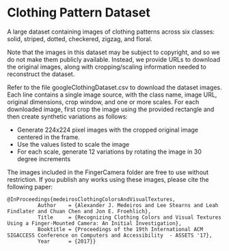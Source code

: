 # Clothing Pattern Dataset
A large dataset containing images of clothing patterns across six classes: solid, striped, dotted, checkered, zigzag, and floral.

Note that the images in this dataset may be subject to copyright, and so we do not make them publicly available. Instead, we provide URLs to download the original images, along with cropping/scaling information needed to reconstruct the dataset.

Refer to the file googleClothingDataset.csv to download the dataset images. Each line contains a single image source, with the class name, image URL, original dimensions, crop window, and one or more scales. For each downloaded image, first crop the image using the provided rectangle and then create synthetic variations as follows:
* Generate 224x224 pixel images with the cropped original image centered in the frame.
* Use the values listed to scale the image
* For each scale, generate 12 variations by rotating the image in 30 degree increments

The images included in the FingerCamera folder are free to use without restriction. If you publish any works using these images, please cite the following paper:

```
@InProceedings{medeirosClothingColorsAndVisualTextures,
	      Author    = {Alexander J. Medeiros and Lee Stearns and Leah Findlater and Chuan Chen and Jon E. Froehlich},
	      Title     = {Recognizing Clothing Colors and Visual Textures Using a Finger-Mounted Camera: An Initial Investigation},
	      Booktitle = {Proceedings of the 19th International ACM SIGACCESS Conference on Computers and Accessibility  - ASSETS '17},
	      Year      = {2017}}
```
